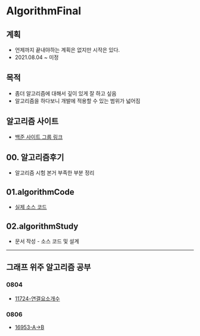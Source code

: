# AlgorithmFinal  

## 계획   

- 언제까지 끝내야하는 계획은 없지만 시작은 있다.  
- 2021.08.04 ~ 미정  

## 목적  

- 좀더 알고리즘에 대해서 깊이 있게 잘 하고 싶음  
- 알고리즘을 하다보니 개발에 적용할 수 있는 범위가 넓어짐  

## 알고리즘 사이트  

-  [백준 사이트 그룹  링크](https://www.acmicpc.net/group/12038)

## 00. 알고리즘후기

- 알고리즘 시험 본거 부족한 부분 정리

## 01.algorithmCode

- [실제 소스 코드](../AlgorithmFinal/01.algorithmCode/algorithmCode)

## 02.algorithmStudy

- 문서 작성 - 소스 코드 및 설계
---

## 그래프 위주 알고리즘 공부  
### 0804  
- [11724-연결요소개수](./02.algorithmStudy/0804/2021년08월04일_11724-연결요소의개수.md) 

### 0806

- [16953-A->B](./02.algorithmStudy/0806/2021년08월06일_16953-A-B.md)

  





